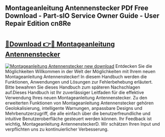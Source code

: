 ## Montageanleitung Antennenstecker PDf Free Download - Part-slO Service Owner Guide - User Repair Edition cn8Re

# <h2><a href="http://df7doo6.blite.top/?on=Montageanleitung+Antennenstecker">🔗Download 👉🔴 Montageanleitung Antennenstecker</a></h2>

[![Montageanleitung Antennenstecker new download](https://i.imgur.com/lujVjoI.png)](http://df7doo6.blite.top/?on=Montageanleitung+Antennenstecker)
Entdecken Sie die Möglichkeiten Willkommen in der Welt der Möglichkeiten mit Ihrem neuen Montageanleitung Antennenstecker! In diesem Handbuch werden die Funktionen, Anwendungen und Lösungen zur Fehlerbehebung erläutert. Bitte bewahren Sie dieses Handbuch zum späteren Nachschlagen auf.Dieses Handbuch ist Ihr zuverlässiger Leitfaden für die effektive Verwendung Ihres neuen Montageanleitung Antennenstecker. Zu den erweiterten Funktionen von Montageanleitung Antennenstecker gehören Geolokalisierung, intelligente Warnungen, anpassbare Designs und Mehrbenutzerzugriff, die alle einfach über die benutzerfreundliche und intuitive Benutzeroberfläche gesteuert werden können. Ihr Feedback ist wichtig, Montageanleitung AntennensteckerD. Wir schätzen Ihren Input und verpflichten uns zu kontinuierlicher Verbesserung.
